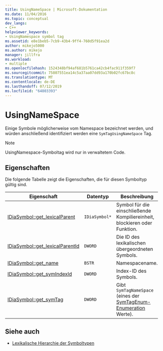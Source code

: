 ```yaml
---
title: UsingNameSpace | Microsoft-Dokumentation
ms.date: 11/04/2016
ms.topic: conceptual
dev_langs:
- C++
helpviewer_keywords:
- UsingNamespace symbol tag
ms.assetid: e8e1beb5-7cb9-43b4-9ff4-760d5f91ea2d
author: mikejo5000
ms.author: mikejo
manager: jillfra
ms.workload:
- multiple
ms.openlocfilehash: 1524348bf94af681b5761ca42cb4fac911f359f7
ms.sourcegitcommit: 75807551ea14c5a37aa07dd93a170b02fc67bc8c
ms.translationtype: MT
ms.contentlocale: de-DE
ms.lasthandoff: 07/12/2019
ms.locfileid: "64803393"
---
```

# <a name="usingnamespace"></a>UsingNameSpace
Einige Symbole möglicherweise vom Namespace bezeichnet werden, und würden anschließend identifiziert werden eine `SymTagUsingNameSpace` Tag.

> [!NOTE]
> UsingNamespace-Symboltag wird nur in verwaltetem Code.

## <a name="properties"></a>Eigenschaften
 Die folgende Tabelle zeigt die Eigenschaften, die für diesen Symboltyp gültig sind.

|Eigenschaft|Datentyp|Beschreibung|
|--------------|---------------|-----------------|
|[IDiaSymbol::get_lexicalParent](../../debugger/debug-interface-access/idiasymbol-get-lexicalparent.md)|`IDiaSymbol*`|Symbol für die einschließende Kompiliereinheit, blockieren oder Funktion.|
|[IDiaSymbol::get_lexicalParentId](../../debugger/debug-interface-access/idiasymbol-get-lexicalparentid.md)|`DWORD`|Die ID des lexikalischen übergeordneten Symbols.|
|[IDiaSymbol::get_name](../../debugger/debug-interface-access/idiasymbol-get-name.md)|`BSTR`|Namespacename.|
|[IDiaSymbol::get_symIndexId](../../debugger/debug-interface-access/idiasymbol-get-symindexid.md)|`DWORD`|Index-ID des Symbols.|
|[IDiaSymbol::get_symTag](../../debugger/debug-interface-access/idiasymbol-get-symtag.md)|`DWORD`|Gibt `SymTagNameSpace` (eines der [SymTagEnum-Enumeration](../../debugger/debug-interface-access/symtagenum.md) Werte).|

## <a name="see-also"></a>Siehe auch
- [Lexikalische Hierarchie der Symboltypen](../../debugger/debug-interface-access/lexical-hierarchy-of-symbol-types.md)